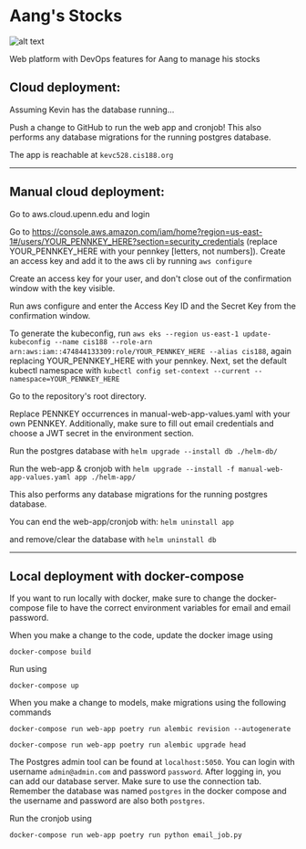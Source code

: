 # Aang's Stocks

![alt text](https://www.pngitem.com/pimgs/m/375-3756954_avatar-aang-png-transparent-png.png)

Web platform with DevOps features for Aang to manage his stocks

## Cloud deployment:

Assuming Kevin has the database running...

Push a change to GitHub to run the web app and cronjob! 
This also performs any database migrations for the running postgres database.

The app is reachable at `kevc528.cis188.org`


-----------------
## Manual cloud deployment:

Go to aws.cloud.upenn.edu and login

Go to https://console.aws.amazon.com/iam/home?region=us-east-1#/users/YOUR_PENNKEY_HERE?section=security_credentials (replace YOUR_PENNKEY_HERE with your pennkey [letters, not numbers]). Create an access key and add it to the aws cli by running `aws configure`

Create an access key for your user, and don't close out of the confirmation window with the key visible.

Run aws configure and enter the Access Key ID and the Secret Key from the confirmation window.

To generate the kubeconfig, run `aws eks --region us-east-1 update-kubeconfig --name cis188 --role-arn arn:aws:iam::474844133309:role/YOUR_PENNKEY_HERE --alias cis188`, again replacing YOUR_PENNKEY_HERE with your pennkey.
Next, set the default kubectl namespace with `kubectl config set-context --current --namespace=YOUR_PENNKEY_HERE`

Go to the repository's root directory.

Replace PENNKEY occurrences in manual-web-app-values.yaml with your own PENNKEY. Additionally, make sure to 
fill out email credentials and choose a JWT secret in the environment section.

Run the postgres database with 
`helm upgrade --install db ./helm-db/`

Run the web-app & cronjob with
`helm upgrade --install -f manual-web-app-values.yaml app ./helm-app/`

This also performs any database migrations for the running postgres database.

You can end the web-app/cronjob with:
`helm uninstall app`

and remove/clear the database with
`helm uninstall db`

-----------------
## Local deployment with docker-compose

If you want to run locally with docker, make sure to change the docker-compose file to have the correct 
environment variables for email and email password.

When you make a change to the code, update the docker image using

`docker-compose build`

Run using

`docker-compose up`

When you make a change to models, make migrations using the following commands

`docker-compose run web-app poetry run alembic revision --autogenerate`

`docker-compose run web-app poetry run alembic upgrade head`

The Postgres admin tool can be found at `localhost:5050`. You can login with username `admin@admin.com` and 
password `password`. After logging in, you can add our database server. Make sure to use the connection tab. 
Remember the database was named `postgres` in the docker compose and the username and password are also both 
`postgres`.

Run the cronjob using

`docker-compose run web-app poetry run python email_job.py`
